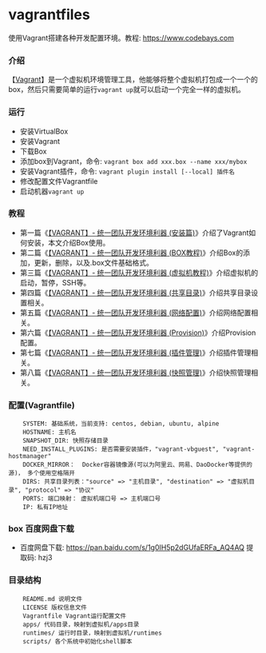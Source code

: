 # vagrantfiles
使用Vagrant搭建各种开发配置环境。教程: https://www.codebays.com

### 介绍
【[Vagrant](https://www.vagrantup.com/)】是一个虚拟机环境管理工具，他能够将整个虚拟机打包成一个一个的box，然后只需要简单的运行`vagrant up`就可以启动一个完全一样的虚拟机。

### 运行

* 安装VirtualBox
* 安装Vagrant
* 下载Box
* 添加box到Vagrant，命令: `vagrant box add xxx.box --name xxx/mybox`
* 安装Vagrant插件，命令: `vagrant plugin install [--local] 插件名`
* 修改配置文件Vagrantfile
* 启动机器`vagrant up`

### 教程

* 第一篇《[【VAGRANT】- 统一团队开发环境利器 (安装篇)](https://www.codebays.com/server/40.html)》介绍了Vagrant如何安装，本文介绍Box使用。
* 第二篇《[【VAGRANT】- 统一团队开发环境利器 (BOX教程)](https://www.codebays.com/server/152.html)》介绍Box的添加，更新，删除，以及.box文件基础格式。
* 第三篇《[【VAGRANT】- 统一团队开发环境利器 (虚拟机教程)](https://www.codebays.com/server/153.html)》介绍虚拟机的启动，暂停，SSH等。
* 第四篇《[【VAGRANT】- 统一团队开发环境利器 (共享目录)](https://www.codebays.com/server/154.html)》介绍共享目录设置相关。
* 第五篇《[【VAGRANT】- 统一团队开发环境利器 (网络配置)](https://www.codebays.com/server/155.html)》介绍网络配置相关。
* 第六篇《[【VAGRANT】- 统一团队开发环境利器 (Provision)](https://www.codebays.com/server/157.html)》介绍Provision配置。
* 第七篇《[【VAGRANT】- 统一团队开发环境利器 (插件管理)](https://www.codebays.com/server/158.html)》介绍插件管理相关。
* 第八篇《[【VAGRANT】- 统一团队开发环境利器 (快照管理)](https://www.codebays.com/server/161.html)》介绍快照管理相关。

### 配置(Vagrantfile)

```
    SYSTEM: 基础系统，当前支持: centos, debian, ubuntu, alpine
    HOSTNAME: 主机名
    SNAPSHOT_DIR: 快照存储目录
    NEED_INSTALL_PLUGINS: 是否需要安装插件，"vagrant-vbguest", "vagrant-hostmanager"
    DOCKER_MIRROR：  Docker容器镜像源(可以为阿里云、网易、DaoDocker等提供的源)， 多个使用空格隔开
    DIRS: 共享目录列表："source" => "主机目录", "destination" => "虚拟机目录", "protocol" => "协议"
    PORTS: 端口映射： 虚拟机端口号 => 主机端口号
    IP: 私有IP地址
```

### box 百度网盘下载

* 百度网盘下载: https://pan.baidu.com/s/1g0IH5p2dGUfaERFa_AQ4AQ 提取码: hzj3

### 目录结构

```
    README.md 说明文件
    LICENSE 版权信息文件
    Vagrantfile Vagrant运行配置文件
    apps/ 代码目录，映射到虚拟机/apps目录
    runtimes/ 运行时目录，映射到虚拟机/runtimes
    scripts/ 各个系统中初始化shell脚本
```